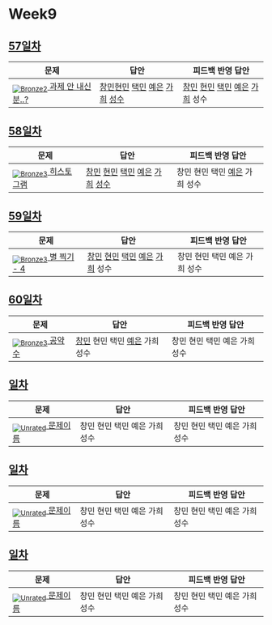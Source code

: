 [Unrated]: https://user-images.githubusercontent.com/33937365/126247607-85783912-c11a-4d50-ac36-8cc7dcb75cd2.png
[Bronze5]: https://user-images.githubusercontent.com/33937365/126247611-e362d727-17a4-4737-a232-5827e185ab7c.png
[Bronze4]: https://user-images.githubusercontent.com/33937365/126247612-89cbc675-e1d4-43a2-950b-1cb014dca697.png
[Bronze3]: https://user-images.githubusercontent.com/33937365/126247613-b8408610-7bc4-40f8-804f-a30a45ddbb68.png
[Bronze2]: https://user-images.githubusercontent.com/33937365/126247614-d85dc6ff-a520-4c00-82bd-eb593b156bd8.png
[Bronze1]: https://user-images.githubusercontent.com/33937365/126247616-04b2ab30-9891-4b7b-8cb4-38e99b97e834.png
[Silver5]: https://user-images.githubusercontent.com/33937365/126247618-38c5c905-672b-4d75-808e-8a7d45ea577d.png
[Silver4]: https://user-images.githubusercontent.com/33937365/126247620-ba2d1b96-b0aa-4b88-80c5-71569c69bbc3.png
[Silver3]: https://user-images.githubusercontent.com/33937365/126247621-1b55b7f4-3a79-4348-8a63-f00c1813853e.png
[Silver2]: https://user-images.githubusercontent.com/33937365/126247622-a83b30a9-6618-4593-b775-6f6730afd3f6.png
[Silver1]: https://user-images.githubusercontent.com/33937365/126247625-8d82f8ab-6f95-4ef8-a243-be31f548596e.png

# Week9

## [57일차](Day57)

| 문제                 | 답안 | 피드백 반영 답안 |
| -------------------- | ---- | ---------------- |
| [<sub>![Bronze2]</sub>  과제 안 내신 분..?](https://www.acmicpc.net/problem/5597) | [창민](Day57/kcm_5597.java)[현민](Day57/shm_5597.java) [택민](Day57/jtm_5597.java) [예은](Day57/lye_5597.py) [가희](Day57/kkh_5597.py) [성수](Day57/ass_5597.java) | [창민](Day57/kcm_5597.java) [현민](Day57/shm_5597.java) [택민](Day57/jtm_5597.java) [예은](Day57/lye_5597.py) [가희](Day57/kkh_5597.py) 성수             |

## [58일차](Day58)

| 문제                 | 답안 | 피드백 반영 답안 |
| -------------------- | ---- | ---------------- |
| [<sub>![Bronze3]</sub> 히스토그램](https://www.acmicpc.net/problem/13752) | [창민](Day58/kcm_13752.java) [현민](Day58/shm_13752.java) [택민](Day58/jtm_13752.java) [예은](Day58/lye_13752.py) [가희](Day58/kkh_13752.py) [성수](Day58/ass_13752.java) | 창민 현민 택민 [예은](Day58/lye_13752.py) 가희 성수             |

## [59일차](Day59)

| 문제                 | 답안 | 피드백 반영 답안 |
| -------------------- | ---- | ---------------- |
| [<sub>![Bronze3]</sub> 별 찍기 - 4](https://www.acmicpc.net/problem/2441) | [창민](Day59/kcm_2441.java) [현민](Day59/shm_2441.java) [택민](Day59/jtm_2441.java) [예은](Day59/lye_2441.py) [가희](Day59/kkh_2441.py) 성수 | 창민 현민 택민 예은 가희 성수             |

## [60일차](Day60)

| 문제                 | 답안 | 피드백 반영 답안 |
| -------------------- | ---- | ---------------- |
| [<sub>![Bronze3]</sub> 공약수](https://www.acmicpc.net/problem/5618) | [창민](Day60/kcm_5618.java) 현민 택민 [예은](Day60/lye_5618.py) 가희 성수 | 창민 현민 택민 예은 가희 성수             |

## [일차](Day)

| 문제                 | 답안 | 피드백 반영 답안 |
| -------------------- | ---- | ---------------- |
| [<sub>![Unrated]</sub> 문제이름](문제링크) | 창민 현민 택민 예은 가희 성수 | 창민 현민 택민 예은 가희 성수             |

## [일차](Day)

| 문제                 | 답안 | 피드백 반영 답안 |
| -------------------- | ---- | ---------------- |
| [<sub>![Unrated]</sub> 문제이름](문제링크) | 창민 현민 택민 예은 가희 성수 | 창민 현민 택민 예은 가희 성수             |

## [일차](Day)

| 문제                 | 답안 | 피드백 반영 답안 |
| -------------------- | ---- | ---------------- |
| [<sub>![Unrated]</sub> 문제이름](문제링크) | 창민 현민 택민 예은 가희 성수 | 창민 현민 택민 예은 가희 성수             |
